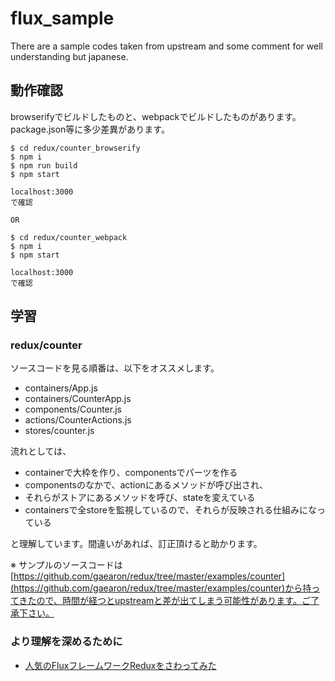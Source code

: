 # flux_sample
There are a sample codes taken from upstream and some comment for well understanding but japanese.

## 動作確認
browserifyでビルドしたものと、webpackでビルドしたものがあります。package.json等に多少差異があります。

```
$ cd redux/counter_browserify
$ npm i
$ npm run build
$ npm start

localhost:3000
で確認

OR

$ cd redux/counter_webpack
$ npm i
$ npm start

localhost:3000
で確認
```

## 学習

### redux/counter
ソースコードを見る順番は、以下をオススメします。

- containers/App.js
- containers/CounterApp.js
- components/Counter.js
- actions/CounterActions.js
- stores/counter.js

流れとしては、

- containerで大枠を作り、componentsでパーツを作る
- componentsのなかで、actionにあるメソッドが呼び出され、
- それらがストアにあるメソッドを呼び、stateを変えている
- containersで全storeを監視しているので、それらが反映される仕組みになっている

と理解しています。間違いがあれば、訂正頂けると助かります。

※ サンプルのソースコードは[https://github.com/gaearon/redux/tree/master/examples/counter](https://github.com/gaearon/redux/tree/master/examples/counter)から持ってきたので、時間が経つとupstreamと差が出てしまう可能性があります。ご了承下さい。

### より理解を深めるために
- [人気のFluxフレームワークReduxをさわってみた](http://amagitakayosi.hatenablog.com/entry/2015/07/30/000000
)
